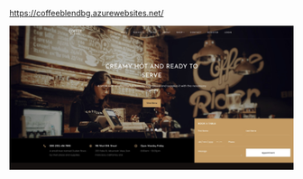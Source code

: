 https://coffeeblendbg.azurewebsites.net/

![alt text](https://github.com/EmilSpasov/CoffeeBlend/blob/main/Web/CoffeeBlend.Web/wwwroot/images/forReadMe.jpg)
